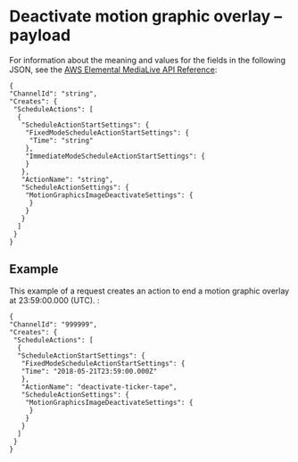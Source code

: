 # Deactivate motion graphic overlay – payload<a name="cli-schedule-fields-deactivate-mgi"></a>

For information about the meaning and values for the fields in the following JSON, see the [AWS Elemental MediaLive API Reference](https://docs.aws.amazon.com/medialive/latest/apireference/):

```
{
"ChannelId": "string",
"Creates": {
 "ScheduleActions": [
  {
   "ScheduleActionStartSettings": {
    "FixedModeScheduleActionStartSettings": {
     "Time": "string"
    },
    "ImmediateModeScheduleActionStartSettings": {
    }
   },
   "ActionName": "string",
   "ScheduleActionSettings": {
    "MotionGraphicsImageDeactivateSettings": {
     }
    }
   }
  ]
 }
}
```

## Example<a name="json-deactivate-mgi-example"></a>

This example of a request creates an action to end a motion graphic overlay at 23:59:00\.000 \(UTC\)\. :

```
{
"ChannelId": "999999",
"Creates": {
 "ScheduleActions": [
  {
  "ScheduleActionStartSettings": {
   "FixedModeScheduleActionStartSettings": {
   "Time": "2018-05-21T23:59:00.000Z"
   },
   "ActionName": "deactivate-ticker-tape",
   "ScheduleActionSettings": {
    "MotionGraphicsImageDeactivateSettings": {
     }
    }
   }
  ]
 }
}
```